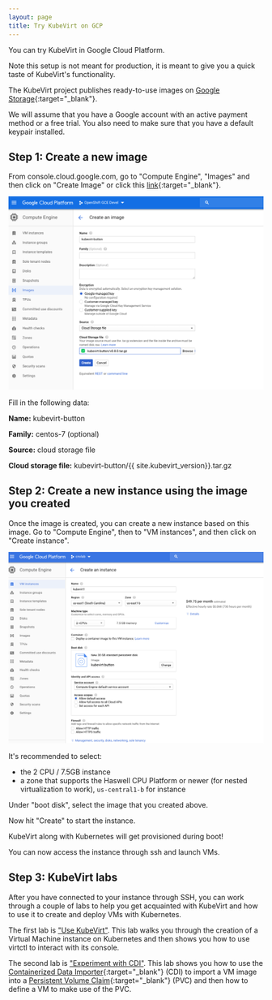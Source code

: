 ```yaml
---
layout: page
title: Try KubeVirt on GCP
---
```


You can try KubeVirt in Google Cloud Platform.

Note this setup is not meant for production, it is meant to give you a
quick taste of KubeVirt's functionality.

The KubeVirt project publishes ready-to-use images on [Google Storage](https://console.cloud.google.com/storage/browser/kubevirt-button){:target="_blank"}.

We will assume that you have a Google account with an active payment method
or a free trial. You also need to make sure that you have a default keypair
installed.

## Step 1: Create a new image

From console.cloud.google.com, go to "Compute Engine", "Images" and then click
on "Create Image" or click this [link](https://console.cloud.google.com/compute/imagesAdd?){:target="_blank"}.

![screenshot0040](/assets/images/kubevirt-button/create_image.png)

Fill in the following data:

**Name:** kubevirt-button

**Family:** centos-7 (optional)

**Source:** cloud storage file

**Cloud storage file:** kubevirt-button/{{ site.kubevirt_version}}.tar.gz

## Step 2: Create a new instance using the image you created

Once the image is created, you can create a new instance based on this image.
Go to "Compute Engine", then to "VM instances", and then click on "Create instance".

![screenshot0042](/assets/images/kubevirt-button/create_instance_1.png)

It's recommended to select:

- the 2 CPU / 7.5GB instance
- a zone that supports the Haswell CPU Platform or newer (for nested virtualization to work), `us-central1-b` for instance

Under "boot disk", select the image that you created above.

Now hit "Create" to start the instance.

KubeVirt along with Kubernetes will get provisioned during boot!

You can now access the instance through ssh and launch VMs.

## Step 3: KubeVirt labs

After you have connected to your instance through SSH, you can
work through a couple of labs to help you get acquainted with KubeVirt
and how to use it to create and deploy VMs with Kubernetes.

The first lab is ["Use KubeVirt"](../labs/kubernetes/lab6). This lab walks you
through the creation of a Virtual Machine instance on Kubernetes and then
shows you how to use virtctl to interact with its console.

The second lab is ["Experiment with CDI"](../labs/kubernetes/lab7). This
lab shows you how to use the [Containerized Data Importer](https://github.com/kubevirt/containerized-data-importer){:target="_blank"}
(CDI) to import a VM image into a [Persistent Volume Claim](https://kubernetes.io/docs/concepts/storage/persistent-volumes/){:target="_blank"}
(PVC) and then how to define a VM to make use of the PVC.
